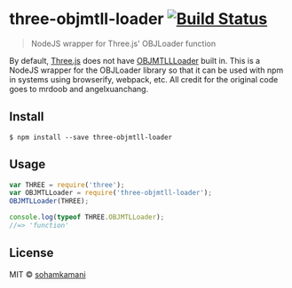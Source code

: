# three-objmtll-loader [![Build Status](https://travis-ci.org/sohamkamani/three-objmtll-loader.svg?branch=master)](https://travis-ci.org/sohamkamani/three-objmtll-loader)

> NodeJS wrapper for Three.js' OBJLoader function

By default, [Three.js](https://www.npmjs.com/package/three) does not have [OBJMTLLLoader](http://threejs.org/docs/#Reference/Loaders/OBJMTLLoader) built in. This is a NodeJS wrapper for the OBJLoader library so that it can be used with npm in systems using browserify, webpack, etc. All credit for the original code goes to mrdoob and angelxuanchang.

## Install

```
$ npm install --save three-objmtll-loader
```

## Usage

```js
var THREE = require('three');
var OBJMTLLoader = require('three-objmtll-loader');
OBJMTLLoader(THREE);

console.log(typeof THREE.OBJMTLLoader);
//=> 'function'
```

## License

MIT © [sohamkamani](https://github.com/sohamkamani)
